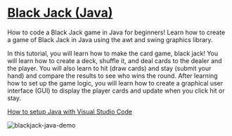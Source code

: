 # [Black Jack (Java)](https://youtu.be/GMdgjaDdOjI)

How to code a Black Jack game in Java for beginners! Learn how to create a game of Black Jack in Java using the awt and swing graphics library. 

In this tutorial, you will learn how to make the card game, black jack! You will learn how to create a deck, shuffle it, and deal cards to the dealer and the player. You will also learn to hit (draw cards) and stay (submit your hand) and compare the results to see who wins the round. After learning how to set up the game logic, you will learn how to create a graphical user interface (GUI) to display the player cards and update when you click hit or stay.

[How to setup Java with Visual Studio Code](https://youtu.be/BB0gZFpukJU)

![blackjack-java-demo](https://github.com/ImKennyYip/blackjack-java/assets/78777681/51e12a13-3e73-4b6c-baac-6132b07fad93)


